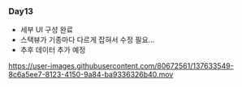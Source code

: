 ### Day13

- 세부 UI 구성 완료
- 스택뷰가 기종마다 다르게 잡혀서 수정 필요...
- 추후 데이터 추가 예정

https://user-images.githubusercontent.com/80672561/137633549-8c6a5ee7-8123-4150-9a84-ba9336326b40.mov

